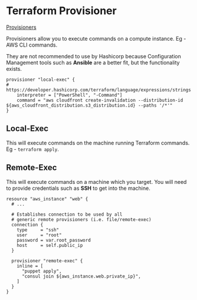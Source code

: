 # Terraform Provisioner

[Provisioners](https://developer.hashicorp.com/terraform/language/resources/provisioners/syntax)

Provisioners allow you to execute commands on a compute instance. Eg - AWS CLI commands.

They are not recommended to use by Hashicorp because Configuration Management tools such as **Ansible** are a better fit, but the functionality exists.

```hcl
provisioner "local-exec" {
# https://developer.hashicorp.com/terraform/language/expressions/strings
    interpreter = ["PowerShell", "-Command"]
    command = "aws cloudfront create-invalidation --distribution-id ${aws_cloudfront_distribution.s3_distribution.id} --paths '/*'"
}
```

## Local-Exec

This will execute commands on the machine running Terraform commands. Eg - `terraform apply`.

## Remote-Exec

This will execute commands on a machine which you target. You will need to provide credentials such as **SSH** to get into the machine.

```hcl
resource "aws_instance" "web" {
  # ...

  # Establishes connection to be used by all
  # generic remote provisioners (i.e. file/remote-exec)
  connection {
    type     = "ssh"
    user     = "root"
    password = var.root_password
    host     = self.public_ip
  }

  provisioner "remote-exec" {
    inline = [
      "puppet apply",
      "consul join ${aws_instance.web.private_ip}",
    ]
  }
}
```